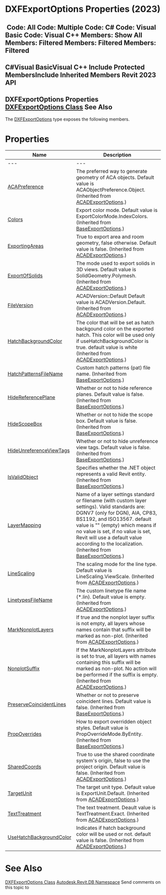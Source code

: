 # DXFExportOptions Properties (2023)

﻿
 Code: All Code: Multiple Code: C# Code: Visual Basic Code: Visual C++  Members: Show All Members: Filtered Members: Filtered Members: Filtered   
---  
C#Visual BasicVisual C++
Include Protected MembersInclude Inherited Members
Revit 2023 API  
---  
DXFExportOptions Properties  
[DXFExportOptions Class](00783eca-208f-cc58-d56f-b47814a6957a.md "DXFExportOptions Class") See Also  
---  
The [DXFExportOptions](00783eca-208f-cc58-d56f-b47814a6957a.md "DXFExportOptions Class") type exposes the following members.
# Properties
| Name | Description |
| --- | --- |
| --- | --- | --- |
| [ACAPreference](1a97e079-901e-56e0-252d-2b030d04e595.md "ACAPreference Property") | The preferred way to generate geometry of ACA objects. Default value is ACAObjectPreference.Object.  (Inherited from [ACADExportOptions](acd35939-8664-f5aa-2287-3eedb8cfdafc.md "ACADExportOptions Class").) |
| [Colors](29f6fbf4-0651-a3d6-7ee6-86297335b03d.md "Colors Property") | Export color mode. Default value is ExportColorMode.IndexColors.  (Inherited from [BaseExportOptions](d88aaa04-8700-ede2-9a8c-c3ac0d71e68b.md "BaseExportOptions Class").) |
| [ExportingAreas](66795862-f8fb-778a-1413-b3e7f00ea9e5.md "ExportingAreas Property") | True to export area and room geometry, false otherwise. Default value is false.  (Inherited from [ACADExportOptions](acd35939-8664-f5aa-2287-3eedb8cfdafc.md "ACADExportOptions Class").) |
| [ExportOfSolids](bdce5da4-9a31-9be7-4d31-5dad2bc27c43.md "ExportOfSolids Property") | The mode used to export solids in 3D views. Default value is SolidGeometry.Polymesh.  (Inherited from [ACADExportOptions](acd35939-8664-f5aa-2287-3eedb8cfdafc.md "ACADExportOptions Class").) |
| [FileVersion](65a691e9-773a-5ec9-2249-5f344bf08e83.md "FileVersion Property") | ACADVersion::Default Default value is ACADVersion.Default.  (Inherited from [ACADExportOptions](acd35939-8664-f5aa-2287-3eedb8cfdafc.md "ACADExportOptions Class").) |
| [HatchBackgroundColor](47e158cd-a84e-13c2-8459-e0b0c95cc6f7.md "HatchBackgroundColor Property") | The color that will be set as hatch backgound color on the exported hatch. This color will be used only if useHatchBackgroundColor is true. default value is white  (Inherited from [ACADExportOptions](acd35939-8664-f5aa-2287-3eedb8cfdafc.md "ACADExportOptions Class").) |
| [HatchPatternsFileName](25578983-c9f4-0e2b-29dd-c0a58fb89b08.md "HatchPatternsFileName Property") | Custom hatch patterns (pat) file name.  (Inherited from [BaseExportOptions](d88aaa04-8700-ede2-9a8c-c3ac0d71e68b.md "BaseExportOptions Class").) |
| [HideReferencePlane](3753cc56-d37a-f099-c028-b9a7051df6dd.md "HideReferencePlane Property") | Whether or not to hide reference planes. Default value is false.  (Inherited from [BaseExportOptions](d88aaa04-8700-ede2-9a8c-c3ac0d71e68b.md "BaseExportOptions Class").) |
| [HideScopeBox](92a66243-4918-c1c0-4cf8-933037d17819.md "HideScopeBox Property") | Whether or not to hide the scope box. Default value is false.  (Inherited from [BaseExportOptions](d88aaa04-8700-ede2-9a8c-c3ac0d71e68b.md "BaseExportOptions Class").) |
| [HideUnreferenceViewTags](5507e467-964c-43fd-374e-50d341a25ee2.md "HideUnreferenceViewTags Property") | Whether or not to hide unreference view tags. Default value is false.  (Inherited from [BaseExportOptions](d88aaa04-8700-ede2-9a8c-c3ac0d71e68b.md "BaseExportOptions Class").) |
| [IsValidObject](787dd92b-1ea4-be3d-7aab-dc061c5b448e.md "IsValidObject Property") | Specifies whether the .NET object represents a valid Revit entity.  (Inherited from [BaseExportOptions](d88aaa04-8700-ede2-9a8c-c3ac0d71e68b.md "BaseExportOptions Class").) |
| [LayerMapping](693ca2ec-97d0-a0b4-e5f1-0691b226cfc5.md "LayerMapping Property") | Name of a layer settings standard or filename (with custom layer settings). Valid standards are: DGNV7 (only for DGN), AIA, CP83, BS1192, and ISO13567. default value is "" (empty) which means if no value is set, if no value is set, Revit will use a default value according to the localization.  (Inherited from [BaseExportOptions](d88aaa04-8700-ede2-9a8c-c3ac0d71e68b.md "BaseExportOptions Class").) |
| [LineScaling](8e197871-e18e-4270-6292-1bbdabe96ff0.md "LineScaling Property") | The scaling mode for the line type. Default value is LineScaling.ViewScale.  (Inherited from [ACADExportOptions](acd35939-8664-f5aa-2287-3eedb8cfdafc.md "ACADExportOptions Class").) |
| [LinetypesFileName](8c81b2a0-e9f9-e3e1-4b07-820ad43d8f22.md "LinetypesFileName Property") | The custom linetype file name (*.lin). Default value is empty.  (Inherited from [ACADExportOptions](acd35939-8664-f5aa-2287-3eedb8cfdafc.md "ACADExportOptions Class").) |
| [MarkNonplotLayers](15af29b2-8654-1a8c-a701-849be9bc9288.md "MarkNonplotLayers Property") | If true and the nonplot layer suffix is not empty, all layers whose names contain that suffix will be marked as non-plot.  (Inherited from [ACADExportOptions](acd35939-8664-f5aa-2287-3eedb8cfdafc.md "ACADExportOptions Class").) |
| [NonplotSuffix](c83da56f-b0e1-5789-2b46-e76728ce5704.md "NonplotSuffix Property") | If the MarkNonplotLayers attribute is set to true, all layers with names containing this suffix will be marked as non-plot. No action will be performed if the suffix is empty.  (Inherited from [ACADExportOptions](acd35939-8664-f5aa-2287-3eedb8cfdafc.md "ACADExportOptions Class").) |
| [PreserveCoincidentLines](2bed75a3-2098-65a4-a170-4cd2d11bfb0f.md "PreserveCoincidentLines Property") | Whether or not to preserve coincident lines. Default value is false.  (Inherited from [BaseExportOptions](d88aaa04-8700-ede2-9a8c-c3ac0d71e68b.md "BaseExportOptions Class").) |
| [PropOverrides](e673ff0c-3b14-c06c-d5c2-f762c6ca46d5.md "PropOverrides Property") | How to export overridden object styles. Default value is PropOverrideMode.ByEntity.  (Inherited from [BaseExportOptions](d88aaa04-8700-ede2-9a8c-c3ac0d71e68b.md "BaseExportOptions Class").) |
| [SharedCoords](1a291c40-65d6-cae1-a69c-e60ef026645a.md "SharedCoords Property") | True to use the shared coordinate system's origin, false to use the project origin. Default value is false.  (Inherited from [ACADExportOptions](acd35939-8664-f5aa-2287-3eedb8cfdafc.md "ACADExportOptions Class").) |
| [TargetUnit](3567c8f2-bef5-6872-5766-d5c633742b35.md "TargetUnit Property") | The target unit type. Default value is ExportUnit.Default.  (Inherited from [ACADExportOptions](acd35939-8664-f5aa-2287-3eedb8cfdafc.md "ACADExportOptions Class").) |
| [TextTreatment](a5c70d54-21b3-c2e7-4d33-4532815111d5.md "TextTreatment Property") | The text treatment. Deault value is TextTreatment.Exact.  (Inherited from [ACADExportOptions](acd35939-8664-f5aa-2287-3eedb8cfdafc.md "ACADExportOptions Class").) |
| [UseHatchBackgroundColor](1aa0ce6b-68d1-6643-9491-4b9328cf53e0.md "UseHatchBackgroundColor Property") | Indicates if hatch background color will be used or not. default value is false.  (Inherited from [ACADExportOptions](acd35939-8664-f5aa-2287-3eedb8cfdafc.md "ACADExportOptions Class").) |

# See Also
[DXFExportOptions Class](00783eca-208f-cc58-d56f-b47814a6957a.md "DXFExportOptions Class")
[Autodesk.Revit.DB Namespace](87546ba7-461b-c646-cbb1-2cb8f5bff8b2.md "Autodesk.Revit.DB Namespace")
Send comments on this topic to 